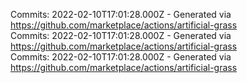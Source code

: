 Commits: 2022-02-10T17:01:28.000Z - Generated via https://github.com/marketplace/actions/artificial-grass
<br>
Commits: 2022-02-10T17:01:28.000Z - Generated via https://github.com/marketplace/actions/artificial-grass
<br>
Commits: 2022-02-10T17:01:28.000Z - Generated via https://github.com/marketplace/actions/artificial-grass
<br>
